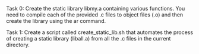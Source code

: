 Task 0: Create the static library libmy.a containing various functions. You need to compile each of the provided .c files to object files (.o) and then create the library using the ar command.

Task 1: Create a script called create_static_lib.sh that automates the process of creating a static library (liball.a) from all the .c files in the current directory.

